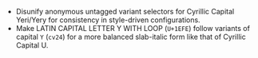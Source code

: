 * Disunify anonymous untagged variant selectors for Cyrillic Capital Yeri/Yery for consistency in style-driven configurations.
* Make LATIN CAPITAL LETTER Y WITH LOOP (`U+1EFE`) follow variants of capital `Y` (`cv24`) for a more balanced slab-italic form like that of Cyrillic Capital U.
